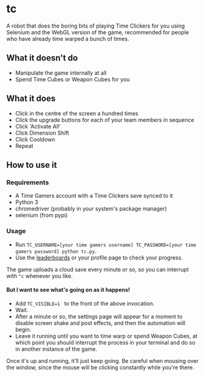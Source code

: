 # tc

A robot that does the boring bits of playing Time Clickers for you using
Selenium and the WebGL version of the game, recommended for people who have
already time warped a bunch of times.

## What it doesn't do

- Manipulate the game internally at all
- Spend Time Cubes or Weapon Cubes for you

## What it does

- Click in the centre of the screen a hundred times
- Click the upgrade buttons for each of your team members in sequence
- Click 'Activate All'
- Click Dimension Shift
- Click Cooldown
- Repeat

## How to use it

### Requirements

- A Time Gamers account with a Time Clickers save synced to it
- Python 3
- chromedriver (probably in your system's package manager)
- selenium (from pypi)

### Usage

- Run `TC_USERNAME=[your time gamers username] TC_PASSWORD=[your time gamers
  password] python tc.py`.
- Use the [leaderboards][lb] or your profile page to check your progress.

The game uploads a cloud save every minute or so, so you can interrupt with
`^c` whenever you like.

#### But I want to see what's going on as it happens!

- Add `TC_VISIBLE=1 ` to the front of the above invocation.
- Wait.
- After a minute or so, the settings page will appear for a moment to disable
  screen shake and post effects, and then the automation will begin.
- Leave it running until you want to time warp or spend Weapon Cubes, at which
  point you should interrupt the process in your terminal and do so in another
  instance of the game.

Once it's up and running, it'll just keep going. Be careful when mousing over
the window, since the mouse will be clicking constantly while you're there.

[lb]: http://www.timegamers.com/TimeClickers/LiveLeaderboard/
